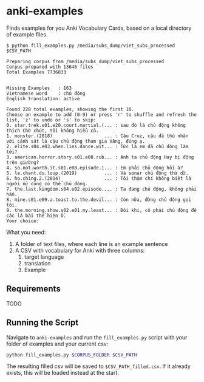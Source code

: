 # anki-examples

Finds examples for you Anki Vocabulary Cards, based on a local directory of example files.

```
$ python fill_examples.py /media/subs_dump/viet_subs_processed $CSV_PATH

Preparing corpus from /media/subs_dump/viet_subs_processed
Corpus prepared with 13646 files
Total Examples 7736833


Missing Examples   : 163
Vietnamese word    : chủ động
English translation: active

Found 228 total examples, showing the first 10.
Choose an example to add (0-9) or press 'r' to shuffle and refresh the list, 'z' to undo or 's' to skip:
0. star.trek.s01.e20.court.martial.(... : sau đó là chủ động không thích Chờ chút, tôi không hiểu cô.
1. monster.(2018)                   ... : Cậu Cruz, cậu đã thú nhận với cảnh sát là cậu chủ động tham gia Vâng, đúng ạ.
2. elite.s04.e03.when.lies.dance.wit... : Tức là em đã chủ động làm tới?
3. american.horror.story.s01.e08.rub... : Anh ta chủ động Hay bị động trên giường?
4. so.not.worth.it.s01.e08.episode.1... : Em phải chủ động hỏi à?
5. le.chant.du.loup.(2019)          ... : Và sonar chủ động thứ dữ.
6. ho.ching.2.(2014)                ... : Tôi thậm chí không biết là người nữ cũng có thể chủ động.
7. the.last.kingdom.s04.e02.episode.... : Ta đang chủ động, không phải hắn.
8. mine.s01.e09.a.toast.to.the.devil... : Còn nữa, đừng chủ động gọi tôi.
9. the.morning.show.s02.e01.my.least... : Đôi khi, cô phải chủ động để các lá bài thể hiện Ồ.
Your choice: 
```

What you need:

1. A folder of text files, where each line is an example sentence
2. A CSV with vocabulary for Anki with three columns:
   1. target language
   2. translation
   3. Example

## Requirements

TODO

## Running the Script

Navigate to `anki-examples` and run the `fill_examples.py` script with your folder of examples and your current csv:

```bash
python fill_examples.py $CORPUS_FOLDER $CSV_PATH
```

The resulting filled csv will be saved to `$CSV_PATH_filled.csv`.
If it already exists, this will be loaded instead at the start.
